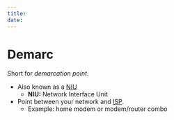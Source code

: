 ```yaml
---
title: 
date: 
---
```


# Demarc

Short for *demarcation point*.

-   Also known as a [NIU](20201018183100-niu.md)
    -   **NIU:** Network Interface Unit
-   Point between your network and [ISP](20201018182836-isp.md).
    -   Example: home modem or modem/router combo

